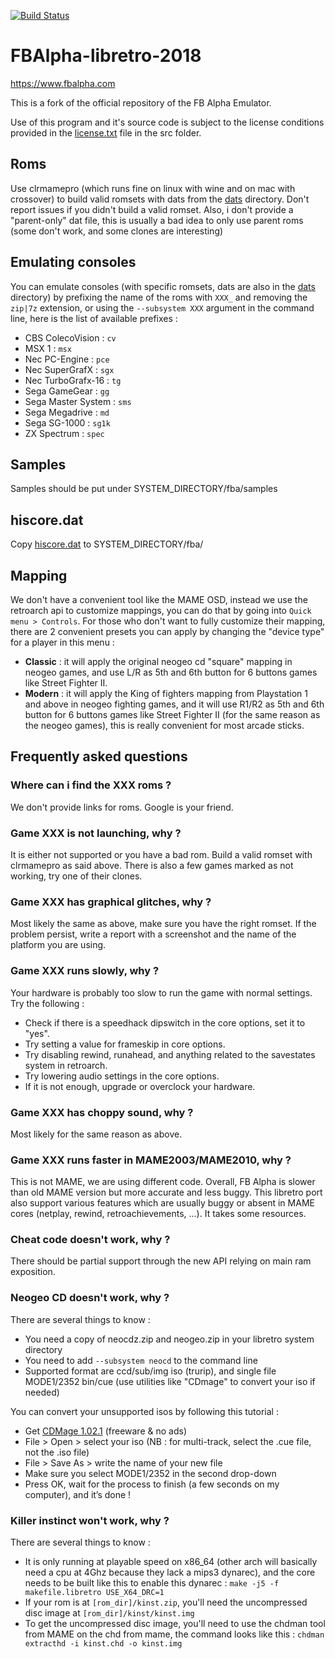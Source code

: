 [![Build Status](https://travis-ci.org/libretro/fbalpha.svg?branch=master)](https://travis-ci.org/libretro/fbalpha)

# FBAlpha-libretro-2018
https://www.fbalpha.com

This is a fork of the official repository of the FB Alpha Emulator.

Use of this program and it's source code is subject to the license conditions provided in the [license.txt](src/license.txt) file in the src folder.

## Roms

Use clrmamepro (which runs fine on linux with wine and on mac with crossover) to build valid romsets with dats from the [dats](dats/) directory.
Don't report issues if you didn't build a valid romset.
Also, i don't provide a "parent-only" dat file, this is usually a bad idea to only use parent roms (some don't work, and some clones are interesting)

## Emulating consoles

You can emulate consoles (with specific romsets, dats are also in the [dats](dats/) directory) by prefixing the name of the roms with `XXX_` and removing the `zip|7z` extension, or using the `--subsystem XXX` argument in the command line, here is the list of available prefixes :
* CBS ColecoVision : `cv`
* MSX 1 : `msx`
* Nec PC-Engine : `pce`
* Nec SuperGrafX : `sgx`
* Nec TurboGrafx-16 : `tg`
* Sega GameGear : `gg`
* Sega Master System : `sms`
* Sega Megadrive : `md`
* Sega SG-1000 : `sg1k`
* ZX Spectrum : `spec`

## Samples

Samples should be put under SYSTEM_DIRECTORY/fba/samples

## hiscore.dat

Copy [hiscore.dat](metadata/hiscore.dat) to SYSTEM_DIRECTORY/fba/

## Mapping

We don't have a convenient tool like the MAME OSD, instead we use the retroarch api to customize mappings, you can do that by going into `Quick menu > Controls`.
For those who don't want to fully customize their mapping, there are 2 convenient presets you can apply by changing the "device type" for a player in this menu :
* **Classic** : it will apply the original neogeo cd "square" mapping in neogeo games, and use L/R as 5th and 6th button for 6 buttons games like Street Fighter II.
* **Modern** : it will apply the King of fighters mapping from Playstation 1 and above in neogeo fighting games, and it will use R1/R2 as 5th and 6th button for 6 buttons games like Street Fighter II (for the same reason as the neogeo games), this is really convenient for most arcade sticks.

## Frequently asked questions

### Where can i find the XXX roms ?
We don't provide links for roms. Google is your friend.

### Game XXX is not launching, why ?
It is either not supported or you have a bad rom. Build a valid romset with clrmamepro as said above.
There is also a few games marked as not working, try one of their clones.

### Game XXX has graphical glitches, why ?
Most likely the same as above, make sure you have the right romset.
If the problem persist, write a report with a screenshot and the name of the platform you are using.

### Game XXX runs slowly, why ?
Your hardware is probably too slow to run the game with normal settings. Try the following :
* Check if there is a speedhack dipswitch in the core options, set it to "yes".
* Try setting a value for frameskip in core options.
* Try disabling rewind, runahead, and anything related to the savestates system in retroarch.
* Try lowering audio settings in the core options.
* If it is not enough, upgrade or overclock your hardware.

### Game XXX has choppy sound, why ?
Most likely for the same reason as above.

### Game XXX runs faster in MAME2003/MAME2010, why ?
This is not MAME, we are using different code. 
Overall, FB Alpha is slower than old MAME version but more accurate and less buggy.
This libretro port also support various features which are usually buggy or absent in MAME cores (netplay, rewind, retroachievements, ...). It takes some resources.

### Cheat code doesn't work, why ?
There should be partial support through the new API relying on main ram exposition.

### Neogeo CD doesn't work, why ?
There are several things to know :
* You need a copy of neocdz.zip and neogeo.zip in your libretro system directory
* You need to add `--subsystem neocd` to the command line
* Supported format are ccd/sub/img iso (trurip), and single file MODE1/2352 bin/cue (use utilities like "CDmage" to convert your iso if needed)

You can convert your unsupported isos by following this tutorial :
* Get [CDMage 1.02.1](https://www.videohelp.com/software/CDMage) (freeware & no ads)
* File > Open > select your iso (NB : for multi-track, select the .cue file, not the .iso file)
* File > Save As > write the name of your new file
* Make sure you select MODE1/2352 in the second drop-down
* Press OK, wait for the process to finish (a few seconds on my computer), and it’s done !

### Killer instinct won't work, why ?
There are several things to know :
* It is only running at playable speed on x86_64 (other arch will basically need a cpu at 4Ghz because they lack a mips3 dynarec), and the core needs to be built like this to enable this dynarec : `make -j5 -f makefile.libretro USE_X64_DRC=1`
* If your rom is at `[rom_dir]/kinst.zip`, you'll need the uncompressed disc image at `[rom_dir]/kinst/kinst.img`
* To get the uncompressed disc image, you'll need to use the chdman tool from MAME on the chd from mame, the command looks like this : `chdman extracthd -i kinst.chd -o kinst.img`
